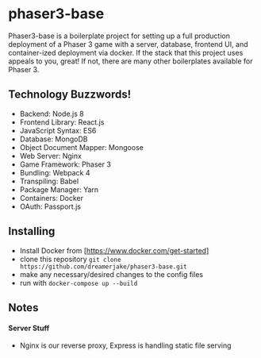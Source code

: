phaser3-base
============
Phaser3-base is a boilerplate project for setting up a full production deployment
of a Phaser 3 game with a server, database, frontend UI, and container-ized deployment
via docker.  If the stack that this project uses appeals to you, great! If not, there
are many other boilerplates available for Phaser 3.

Technology Buzzwords!
---------------------
* Backend: Node.js 8
* Frontend Library: React.js
* JavaScript Syntax: ES6
* Database: MongoDB
* Object Document Mapper: Mongoose
* Web Server: Nginx
* Game Framework: Phaser 3
* Bundling: Webpack 4
* Transpiling: Babel
* Package Manager: Yarn
* Containers: Docker
* OAuth: Passport.js

Installing
----------
* Install Docker from [https://www.docker.com/get-started]
* clone this repository `git clone https://github.com/dreamerjake/phaser3-base.git`
* make any necessary/desired changes to the config files
* run with `docker-compose up --build`

Notes
-----
#### Server Stuff
* Nginx is our reverse proxy, Express is handling static file serving